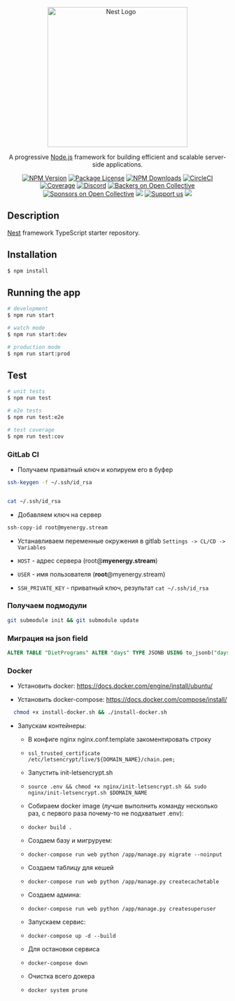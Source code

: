 <p align="center">
  <a href="http://nestjs.com/" target="blank"><img src="https://nestjs.com/img/logo_text.svg" width="320" alt="Nest Logo" /></a>
</p>

[circleci-image]: https://img.shields.io/circleci/build/github/nestjs/nest/master?token=abc123def456
[circleci-url]: https://circleci.com/gh/nestjs/nest

  <p align="center">A progressive <a href="http://nodejs.org" target="_blank">Node.js</a> framework for building efficient and scalable server-side applications.</p>
    <p align="center">
<a href="https://www.npmjs.com/~nestjscore" target="_blank"><img src="https://img.shields.io/npm/v/@nestjs/core.svg" alt="NPM Version" /></a>
<a href="https://www.npmjs.com/~nestjscore" target="_blank"><img src="https://img.shields.io/npm/l/@nestjs/core.svg" alt="Package License" /></a>
<a href="https://www.npmjs.com/~nestjscore" target="_blank"><img src="https://img.shields.io/npm/dm/@nestjs/common.svg" alt="NPM Downloads" /></a>
<a href="https://circleci.com/gh/nestjs/nest" target="_blank"><img src="https://img.shields.io/circleci/build/github/nestjs/nest/master" alt="CircleCI" /></a>
<a href="https://coveralls.io/github/nestjs/nest?branch=master" target="_blank"><img src="https://coveralls.io/repos/github/nestjs/nest/badge.svg?branch=master#9" alt="Coverage" /></a>
<a href="https://discord.gg/G7Qnnhy" target="_blank"><img src="https://img.shields.io/badge/discord-online-brightgreen.svg" alt="Discord"/></a>
<a href="https://opencollective.com/nest#backer" target="_blank"><img src="https://opencollective.com/nest/backers/badge.svg" alt="Backers on Open Collective" /></a>
<a href="https://opencollective.com/nest#sponsor" target="_blank"><img src="https://opencollective.com/nest/sponsors/badge.svg" alt="Sponsors on Open Collective" /></a>
  <a href="https://paypal.me/kamilmysliwiec" target="_blank"><img src="https://img.shields.io/badge/Donate-PayPal-ff3f59.svg"/></a>
    <a href="https://opencollective.com/nest#sponsor"  target="_blank"><img src="https://img.shields.io/badge/Support%20us-Open%20Collective-41B883.svg" alt="Support us"></a>
  <a href="https://twitter.com/nestframework" target="_blank"><img src="https://img.shields.io/twitter/follow/nestframework.svg?style=social&label=Follow"></a>
</p>
  <!--[![Backers on Open Collective](https://opencollective.com/nest/backers/badge.svg)](https://opencollective.com/nest#backer)
  [![Sponsors on Open Collective](https://opencollective.com/nest/sponsors/badge.svg)](https://opencollective.com/nest#sponsor)-->

## Description

[Nest](https://github.com/nestjs/nest) framework TypeScript starter repository.

## Installation

```bash
$ npm install
```

## Running the app

```bash
# development
$ npm run start

# watch mode
$ npm run start:dev

# production mode
$ npm run start:prod
```

## Test

```bash
# unit tests
$ npm run test

# e2e tests
$ npm run test:e2e

# test coverage
$ npm run test:cov
```

### GitLab CI

- Получаем приватный ключ и копируем его в буфер

```bash
ssh-keygen -f ~/.ssh/id_rsa


cat ~/.ssh/id_rsa
```

- Добавляем ключ на сервер

```bash
ssh-copy-id root@myenergy.stream
```

- Устанавливаем переменные окружения в gitlab `Settings -> CL/CD -> Variables`

- `HOST` - адрес сервера (root@**myenergy.stream**)
- `USER` - имя пользователя (**root**@myenergy.stream)
- `SSH_PRIVATE_KEY` - приватный ключ, результат `cat ~/.ssh/id_rsa`

### Получаем подмодули

```bash
git submodule init && git submodule update
```

### Миграция на json field

```SQL 
ALTER TABLE "DietPrograms" ALTER "days" TYPE JSONB USING to_jsonb("days");
```

### Docker

* Установить docker:
    https://docs.docker.com/engine/install/ubuntu/

* Установить docker-compose:
    https://docs.docker.com/compose/install/

```bash
  chmod +x install-docker.sh && ./install-docker.sh
  ```

* Запускам контейнеры:

    * В конфиге nginx nginx.conf.template закоментировать строку
    * `ssl_trusted_certificate   /etc/letsencrypt/live/${DOMAIN_NAME}/chain.pem;`

    * Запустить init-letsencrypt.sh
    * `source .env && chmod +x nginx/init-letsencrypt.sh && sudo nginx/init-letsencrypt.sh $DOMAIN_NAME`

    * Собираем docker image (лучше выполнить команду несколько раз, с первого раза почему-то не подхватыет .env): 
    * `docker build .`

    * Создаем базу и мигруруем: 
    * `docker-compose run web python /app/manage.py migrate --noinput`

    * Создаем таблицу для кешей
    * `docker-compose run web python /app/manage.py createcachetable`

    * Создаем админа: 
    * `docker-compose run web python /app/manage.py createsuperuser`

    * Запускаем сервис:
    * `docker-compose up -d --build`

    * Для остановки сервиса 
    * `docker-compose down`

    * Очистка всего докера
    * `docker system prune`
